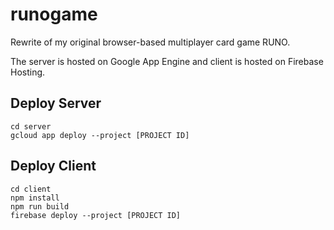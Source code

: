 # runogame

Rewrite of my original browser-based multiplayer card game RUNO.

The server is hosted on Google App Engine and client is hosted on Firebase Hosting.

## Deploy Server

```
cd server
gcloud app deploy --project [PROJECT ID]
```

## Deploy Client

```
cd client
npm install
npm run build
firebase deploy --project [PROJECT ID]
```
